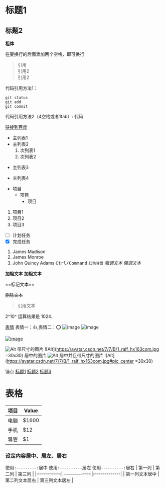 # 标题1

## 标题2

**粗体**

在要换行的后面添加两个空格，即可换行
> 引用  
>引用2  
>引用2  



代码引用方法1：
```
git status
git add
git commit
```
代码引用方法2（4空格或者1tab）:
    代码

[链接到百度](https://www.baidu.com "百度")    

- 主列表1
- 主列表2
  1. 次列表1
  2. 次列表2
+ 主列表3
* 主列表4

- 项目
  - 项目
    - 项目

1. 项目1
2. 项目2
3. 项目3

- [ ] 计划任务
- [x] 完成任务

1. James Madison
2. James Monroe
3. John Quincy Adams
<kbd>Ctrl/Command</kbd>
`红色背景`
*强调文本* _强调文本_

**加粗文本** __加粗文本__

==标记文本==

~~删除文本~~

> 引用文本

2^10^ 运算结果是 1024.


[表情](https://www.webfx.com/tools/emoji-cheat-sheet/)
表情一：:+1:,表情二：:o:
![image](https://img.shields.io/badge/api-%2B19-blue.svg)
![image](https://img.shields.io/appveyor/tests/NZSmartie/coap-net-iu0to.svg?failed_label=bad&passed_label=good&skipped_label=n%2Fa)

[![image](https://img.shields.io/badge/author-xfhy-orange.svg)](https://github.com/xfhy)

![Alt](https://avatar.csdn.net/7/7/B/1_ralf_hx163com.jpg)
带尺寸的图片 
![Alt](https://avatar.csdn.net/7/7/B/1_ralf_hx163com.jpg =30x30)
居中的图片 
![Alt](https://avatar.csdn.net/7/7/B/1_ralf_hx163com.jpg#pic_center)
居中并且带尺寸的图片 
![Alt](https://avatar.csdn.net/7/7/B/1_ralf_hx163com.jpg#pic_center =30x30)


锚点
[标题1](#标题1) 
[标题2](##标题2) 
[标题3](#标题3) 

# 表格
项目     | Value
-------- | -----
电脑  | $1600
手机  | $12
导管  | $1

### 设定内容居中、居左、居右
使用`:---------:`居中
使用`:----------`居左
使用`----------:`居右
| 第一列       | 第二列         | 第三列        |
|:-----------:| -------------:|:-------------|
| 第一列文本居中 | 第二列文本居右  | 第三列文本居左 | 



